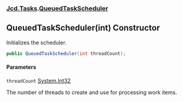 ### [Jcd.Tasks](Jcd.Tasks.md 'Jcd.Tasks').[QueuedTaskScheduler](Jcd.Tasks.QueuedTaskScheduler.md 'Jcd.Tasks.QueuedTaskScheduler')

## QueuedTaskScheduler(int) Constructor

Initializes the scheduler.

```csharp
public QueuedTaskScheduler(int threadCount);
```
#### Parameters

<a name='Jcd.Tasks.QueuedTaskScheduler.QueuedTaskScheduler(int).threadCount'></a>

`threadCount` [System.Int32](https://docs.microsoft.com/en-us/dotnet/api/System.Int32 'System.Int32')

The number of threads to create and use for processing work items.